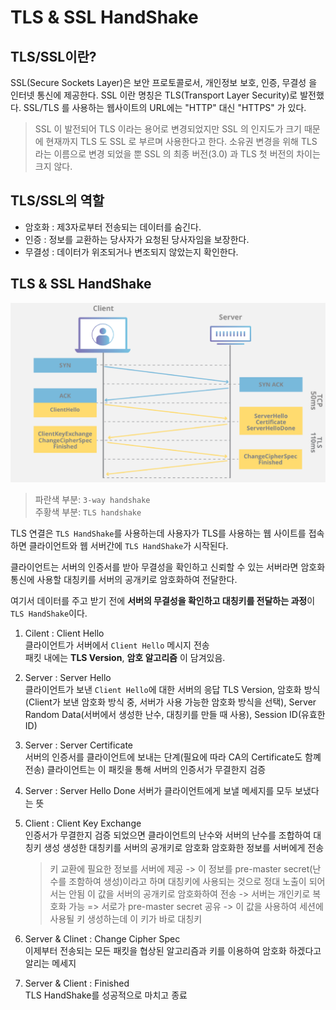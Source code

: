 # TLS & SSL HandShake

## TLS/SSL이란?

SSL(Secure Sockets Layer)은 보안 프로토콜로서, 개인정보 보호, 인증, 무결성 을 인터넷 통신에 제공한다.
SSL 이란 명칭은 TLS(Transport Layer Security)로 발전했다.
SSL/TLS 를 사용하는 웹사이트의 URL에는 "HTTP" 대신 "HTTPS" 가 있다.

> SSL 이 발전되어 TLS 이라는 용어로 변경되었지만 SSL 의 인지도가 크기 때문에 현재까지 TLS 도 SSL 로 부르며 사용한다고 한다.
> 소유권 변경을 위해 TLS 라는 이름으로 변경 되었을 뿐 SSL 의 최종 버전(3.0) 과 TLS 첫 버전의 차이는 크지 않다.

## TLS/SSL의 역할

- 암호화 : 제3자로부터 전송되는 데이터를 숨긴다.
- 인증 : 정보를 교환하는 당사자가 요청된 당사자임을 보장한다.
- 무결성 : 데이터가 위조되거나 변조되지 않았는지 확인한다.

## TLS & SSL HandShake

![alt text](image.png)

> 파란색 부분: `3-way handshake`  
> 주황색 부분: `TLS handshake`

TLS 연결은 `TLS HandShake`를 사용하는데 사용자가 TLS를 사용하는 웹 사이트를 접속하면 클라이언트와 웹 서버간에 `TLS HandShake`가 시작된다.

클라이언트는 서버의 인증서를 받아 무결성을 확인하고 신뢰할 수 있는 서버라면 암호화 통신에 사용할 대칭키를 서버의 공개키로 암호화하여 전달한다.

여기서 데이터를 주고 받기 전에 **서버의 무결성을 확인하고 대칭키를 전달하는 과정**이 `TLS HandShake`이다.

1.  Cilent : Client Hello  
    클라이언트가 서버에서 `Client Hello` 메시지 전송  
    패킷 내에는 **TLS Version**, **암호 알고리즘** 이 담겨있음.

2.  Server : Server Hello  
    클라이언트가 보낸 `Client Hello`에 대한 서버의 응답
    TLS Version, 암호화 방식(Client가 보낸 암호화 방식 중, 서버가 사용 가능한 암호화 방식을 선택),
    Server Random Data(서버에서 생성한 난수, 대칭키를 만들 때 사용), Session ID(유효한 ID)

3.  Server : Server Certificate  
    서버의 인증서를 클라이언트에 보내는 단계(필요에 따라 CA의 Certificate도 함꼐 전송)
    클라이언트는 이 패킷을 통해 서버의 인증서가 무결한지 검증
4.  Server : Server Hello Done
    서버가 클라이언트에게 보낼 메세지를 모두 보냈다는 뜻

5.  Client : Client Key Exchange  
    인증서가 무결한지 검증 되었으면 클라이언트의 난수와 서버의 난수를 조합하여 대칭키 생성
    생성한 대칭키를 서버의 공개키로 암호화
    암호화한 정보를 서버에게 전송

    > 키 교환에 필요한 정보를 서버에 제공 -> 이 정보를 pre-master secret(난수를 조함하여 생성)이라고 하며 대칭키에 사용되는 것으로 정대 노출이 되어서는 안됨
    > 이 값을 서버의 공개키로 암호화하여 전송 -> 서버는 개인키로 복호화 가능 => 서로가 pre-master secret 공유 -> 이 값을 사용하여 세션에 사용될 키 생성하는데 이 키가 바로 대칭키

6.  Server & Clinet : Change Cipher Spec  
    이제부터 전송되는 모든 패킷을 협상된 알고리즘과 키를 이용하여 암호화 하겠다고 알리는 메세지

7.  Server & Client : Finished  
    TLS HandShake를 성공적으로 마치고 종료
